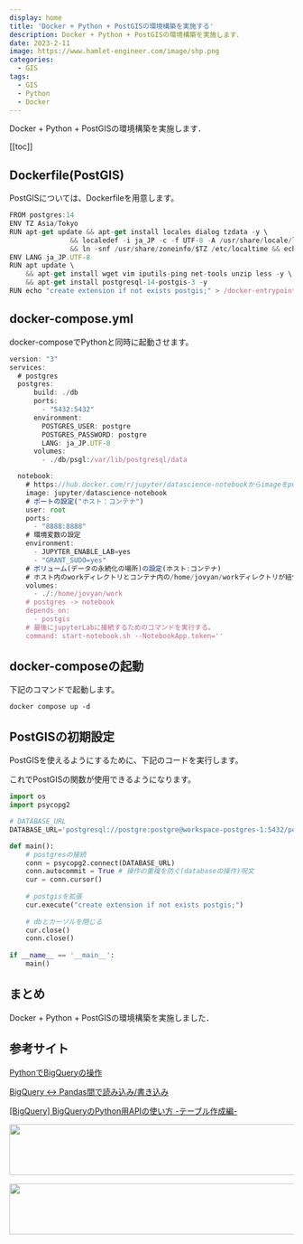 ```yaml
---
display: home
title: 'Docker + Python + PostGISの環境構築を実施する'
description: Docker + Python + PostGISの環境構築を実施します．
date: 2023-2-11
image: https://www.hamlet-engineer.com/image/shp.png
categories: 
  - GIS
tags:
  - GIS
  - Python
  - Docker
---
```

Docker + Python + PostGISの環境構築を実施します．

<!-- https://www.hamlet-engineer.com -->
<!-- ![](/image/ChordDiagram.png) -->

<!-- more -->

<ClientOnly>
  <CallInArticleAdsense />
</ClientOnly>

[[toc]]

## Dockerfile(PostGIS)
PostGISについては、Dockerfileを用意します。
```js
FROM postgres:14
ENV TZ Asia/Tokyo
RUN apt-get update && apt-get install locales dialog tzdata -y \
               && localedef -i ja_JP -c -f UTF-8 -A /usr/share/locale/locale.alias ja_JP.UTF-8 \
               && ln -snf /usr/share/zoneinfo/$TZ /etc/localtime && echo $TZ > /etc/timezone && dpkg-reconfigure -f noninteractive tzdata
ENV LANG ja_JP.UTF-8
RUN apt update \
    && apt-get install wget vim iputils-ping net-tools unzip less -y \
    && apt-get install postgresql-14-postgis-3 -y
RUN echo "create extension if not exists postgis;" > /docker-entrypoint-initdb.d/dbinit.sql
```

## docker-compose.yml
docker-composeでPythonと同時に起動させます。

```js
version: "3"
services:
  # postgres
  postgres:
      build: ./db
      ports:
        - "5432:5432"
      environment:
        POSTGRES_USER: postgre
        POSTGRES_PASSWORD: postgre
        LANG: ja_JP.UTF-8
      volumes:
        - ./db/psgl:/var/lib/postgresql/data

  notebook:
    # https://hub.docker.com/r/jupyter/datascience-notebookからimageをpullする
    image: jupyter/datascience-notebook
    # ポートの設定("ホスト：コンテナ")
    user: root
    ports:
      - "8888:8888"
    # 環境変数の設定
    environment:
      - JUPYTER_ENABLE_LAB=yes
      - "GRANT_SUDO=yes"
    # ボリューム(データの永続化の場所)の設定(ホスト:コンテナ)
    # ホスト内のworkディレクトリとコンテナ内の/home/jovyan/workディレクトリが紐づいているイメージ
    volumes:
      - ./:/home/jovyan/work
    # postgres -> notebook
    depends_on:
      - postgis
    # 最後にjupyterLabに接続するためのコマンドを実行する。
    command: start-notebook.sh --NotebookApp.token=''
```


## docker-composeの起動
下記のコマンドで起動します。
```
docker compose up -d
```

## PostGISの初期設定
PostGISを使えるようにするために、下記のコードを実行します。

これでPostGISの関数が使用できるようになります。

```python
import os
import psycopg2

# DATABASE_URL
DATABASE_URL='postgresql://postgre:postgre@workspace-postgres-1:5432/postgres'

def main():
    # postgresの接続
    conn = psycopg2.connect(DATABASE_URL)
    conn.autocommit = True # 操作の重複を防ぐ(databaseの操作)呪文
    cur = conn.cursor()
    
    # postgisを拡張
    cur.execute("create extension if not exists postgis;")
    
    # dbとカーソルを閉じる
    cur.close()
    conn.close()
    
if __name__ == '__main__':
    main()
```


## まとめ
Docker + Python + PostGISの環境構築を実施しました．

## 参考サイト
[PythonでBigQueryの操作](https://blog.imind.jp/entry/2019/12/08/025818)

[BigQuery ↔ Pandas間で読み込み/書き込み](https://qiita.com/komiya_____/items/8fd900006bbb2ebeb8b8)

[[BigQuery] BigQueryのPython用APIの使い方 -テーブル作成編-](https://qiita.com/Hyperion13fleet/items/0e00f4070f623dacf92b)


<ClientOnly>
  <CallInArticleAdsense />
</ClientOnly>

<!-- TechAcademy -->
<a href="//af.moshimo.com/af/c/click?a_id=2604050&p_id=1555&pc_id=2816&pl_id=29835&guid=ON" rel="nofollow" referrerpolicy="no-referrer-when-downgrade"><img src="//image.moshimo.com/af-img/0866/000000029835.jpg" width="728" height="90" style="border:none;"></a><img src="//i.moshimo.com/af/i/impression?a_id=2604050&p_id=1555&pc_id=2816&pl_id=29835" width="1" height="1" style="border:none;">

<!-- テックキャンプ -->
<a href="//af.moshimo.com/af/c/click?a_id=2641145&p_id=1770&pc_id=3386&pl_id=25847&guid=ON" rel="nofollow" referrerpolicy="no-referrer-when-downgrade"><img src="//image.moshimo.com/af-img/1115/000000025847.png" width="728" height="90" style="border:none;"></a><img src="//i.moshimo.com/af/i/impression?a_id=2641145&p_id=1770&pc_id=3386&pl_id=25847" width="1" height="1" style="border:none;">


